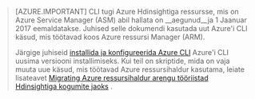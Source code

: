 > [AZURE.IMPORTANT] CLI tugi Azure Hdinsightiga ressursse, mis on Azure Service Manager (ASM) abil hallata on __aegunud__ja 1 Jaanuar 2017 eemaldatakse. Juhised selle dokumendi kasutada uut Azure'i CLI käsud, mis töötavad koos Azure ressursi Manager (ARM).
>
> Järgige juhiseid [installida ja konfigureerida Azure CLI](../articles/xplat-cli-install.md) Azure'i CLI uusima versiooni installimiseks. Kui teil on skriptide, mida on vaja muuta uue käsud, mis töötavad Azure ressursihaldur kasutama, leiate lisateavet [Migrating Azure ressursihaldur arengu tööriistad Hdinsightiga kogumite jaoks](../articles/hdinsight/hdinsight-hadoop-development-using-azure-resource-manager.md) .


